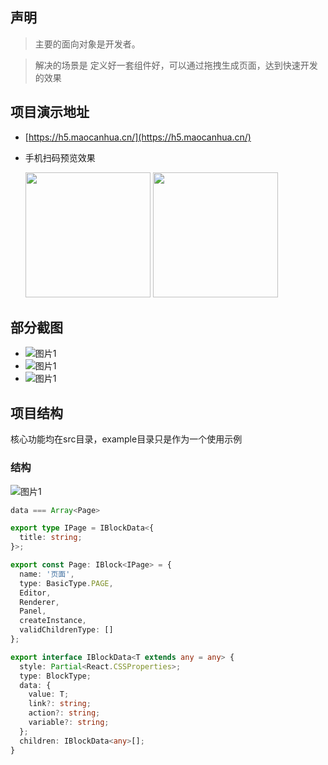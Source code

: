 ## 声明

> 主要的面向对象是开发者。

> 解决的场景是 定义好一套组件好，可以通过拖拽生成页面，达到快速开发的效果

## 项目演示地址
- [https://h5.maocanhua.cn/](https://h5.maocanhua.cn/)
- 手机扫码预览效果

  <div>
    <img src="https://assets.maocanhua.cn/Fnl2iogm4UY_YRsDjZKBdNTIutGx" width="200" style="width:200px">
    <img src="https://assets.maocanhua.cn/FmTik5Ha55ax21-b6jOLhwj6LP_I" width="200" style="width:200px">
  </div>


## 部分截图
 - ![图片1](https://assets.maocanhua.cn/FrsE2_5Dksv3YtOWdaiqv-bZcBaR)
 - ![图片1](https://assets.maocanhua.cn/Fnxhu6BPrkHYLFJgWQEJg1MmPCXv)
 - ![图片1](https://assets.maocanhua.cn/FvpQ6deo5tp946YBX3QMT3aOiSeZ)


## 项目结构
核心功能均在src目录，example目录只是作为一个使用示例

### 结构

![图片1](https://assets.maocanhua.cn/Fg5xzyOg1N0fwWaHNj5Z33CZkDHE)

```ts
data === Array<Page>

export type IPage = IBlockData<{
  title: string;
}>;

export const Page: IBlock<IPage> = {
  name: '页面',
  type: BasicType.PAGE,
  Editor,
  Renderer,
  Panel,
  createInstance,
  validChildrenType: []
};

export interface IBlockData<T extends any = any> {
  style: Partial<React.CSSProperties>;
  type: BlockType;
  data: {
    value: T;
    link?: string;
    action?: string;
    variable?: string;
  };
  children: IBlockData<any>[];
}

```

